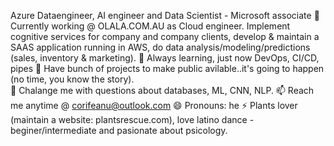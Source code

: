 Azure Dataengineer, AI engineer and Data Scientist - Microsoft associate 
🔭Currently working @ OLALA.COM.AU as Cloud engineer. Implement cognitive services for company and company clients,  develop & maintain a SAAS application running in AWS, do data analysis/modeling/predictions (sales, inventory & marketing).
🌱 Always learning, just now DevOps, CI/CD, pipes 
👯 Have bunch of projects to make public avilable..it's going to happen (no time, you know the story).  
💬 Chalange me with questions about databases, ML, CNN, NLP. 
📫 Reach me anytime @ corifeanu@outlook.com
😄 Pronouns: he
⚡ Plants lover (maintain a website: plantsrescue.com), love latino dance - beginer/intermediate and pasionate about psicology. 
